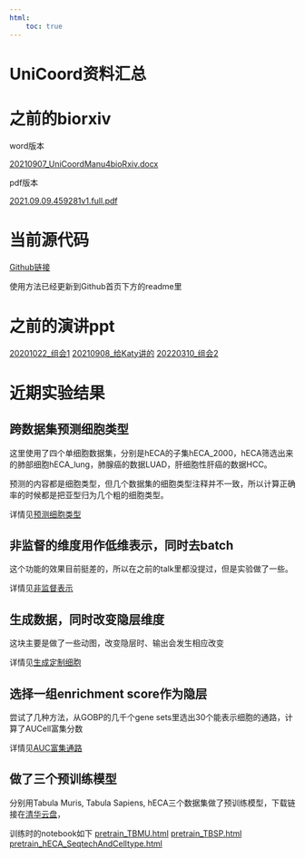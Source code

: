 ```yaml
---
html:
    toc: true
---
```


# UniCoord资料汇总


# 之前的biorxiv

word版本

[20210907\_UniCoordManu4bioRxiv.docx](file/20210907_UniCoordManu4bioRxiv_P1WRpJubt1.docx)

pdf版本

[2021.09.09.459281v1.full.pdf](file/2021.09.09.459281v1.full_pWOdADpEeV.pdf)

# 当前源代码

[Github链接](https://github.com/pluto-the-lost/unicoord "Github链接")

使用方法已经更新到Github首页下方的readme里

# 之前的演讲ppt

[20201022_组会1](./file/Building%20a%20Universal%20Coordinate%20Method%20for%20scRNA-seq%20Data.pptx)
[20210908_给Katy讲的](./file/20210908_UniCoord_pre.pptx)
[20220310_组会2](./file/Unicoord.pptx)

# 近期实验结果

## 跨数据集预测细胞类型

这里使用了四个单细胞数据集，分别是hECA的子集hECA_2000，hECA筛选出来的肺部细胞hECA_lung，肺腺癌的数据LUAD，肝细胞性肝癌的数据HCC。

预测的内容都是细胞类型，但几个数据集的细胞类型注释并不一致，所以计算正确率的时候都是把亚型归为几个粗的细胞类型。

详情见[预测细胞类型](./subpages/cross-dataset_predict/cell_type_prediction.html)

## 非监督的维度用作低维表示，同时去batch

这个功能的效果目前挺差的，所以在之前的talk里都没提过，但是实验做了一些。

详情见[非监督表示](./subpages/embedding/embedding.html)

## 生成数据，同时改变隐层维度

这块主要是做了一些动图，改变隐层时、输出会发生相应改变

详情见[生成定制细胞](./subpages/generate_cells/generate_cells.html)

## 选择一组enrichment score作为隐层

尝试了几种方法，从GOBP的几千个gene sets里选出30个能表示细胞的通路，计算了AUCell富集分数

详情见[AUC富集通路](./subpages/AUC_enrichment/AUC_enrichment.html)

## 做了三个预训练模型

分别用Tabula Muris, Tabula Sapiens, hECA三个数据集做了预训练模型，下载链接在[清华云盘](https://cloud.tsinghua.edu.cn/d/13021decce6c40ad9c4e/ "清华云盘")，

训练时的notebook如下
[pretrain_TBMU.html](./file/pretrain_TBMU/pretrain_TBMU.html)
[pretrain_TBSP.html](./file/pretrain_TBSP/pretrain_TBSP.html)
[pretrain_hECA_SeqtechAndCelltype.html](./file/pretrain_hECA_SeqtechAndCelltype/pretrain_hECA_SeqtechAndCelltype.html)